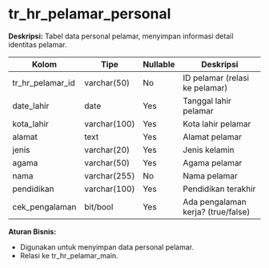 # tr_hr_pelamar_personal

**Deskripsi:**
Tabel data personal pelamar, menyimpan informasi detail identitas pelamar.

| Kolom            | Tipe         | Nullable | Deskripsi                        |
|------------------|--------------|----------|-----------------------------------|
| tr_hr_pelamar_id | varchar(50)  | No       | ID pelamar (relasi ke pelamar)    |
| date_lahir       | date         | Yes      | Tanggal lahir pelamar             |
| kota_lahir       | varchar(100) | Yes      | Kota lahir pelamar                |
| alamat           | text         | Yes      | Alamat pelamar                    |
| jenis            | varchar(20)  | Yes      | Jenis kelamin                     |
| agama            | varchar(50)  | Yes      | Agama pelamar                     |
| nama             | varchar(255) | No       | Nama pelamar                      |
| pendidikan       | varchar(100) | Yes      | Pendidikan terakhir               |
| cek_pengalaman   | bit/bool     | Yes      | Ada pengalaman kerja? (true/false)|

**Aturan Bisnis:**
- Digunakan untuk menyimpan data personal pelamar.
- Relasi ke tr_hr_pelamar_main.
